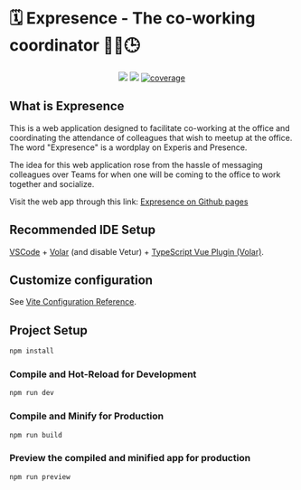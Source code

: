 # 🗓️ Expresence - The co-working coordinator 🏢💼🕒

<p align="center">
    <a href="https://github.com/aminsys/expresence/graphs/contributors" alt="Contributors">
        <img src="https://img.shields.io/github/contributors/aminsys/expresence" /></a>
	<a href="https://github.com/aminsys/shields/pulse" alt="Activity">
        <img src="https://img.shields.io/github/commit-activity/m/aminsys/expresence" /></a>
	<a href="https://snyk.io/test/github/aminsys/expresence/badge.svg">
        <img src="https://snyk.io/test/github/aminsys/expresence/badge.svg"
            alt="coverage"></a>
</p>

## What is Expresence

This is a web application designed to facilitate co-working at the office and coordinating the attendance of colleagues that wish to meetup at the office. The word "Expresence" is a wordplay on Experis and Presence.

The idea for this web application rose from the hassle of messaging colleagues over Teams for when one will be coming to the office to work together and socialize.

Visit the web app through this link: [Expresence on Github pages](https://aminsys.github.io/Expresence/)


## Recommended IDE Setup

[VSCode](https://code.visualstudio.com/) + [Volar](https://marketplace.visualstudio.com/items?itemName=Vue.volar) (and disable Vetur) + [TypeScript Vue Plugin (Volar)](https://marketplace.visualstudio.com/items?itemName=Vue.vscode-typescript-vue-plugin).

## Customize configuration

See [Vite Configuration Reference](https://vitejs.dev/config/).

## Project Setup

```sh
npm install
```

### Compile and Hot-Reload for Development

```sh
npm run dev
```

### Compile and Minify for Production

```sh
npm run build
```

### Preview the compiled and minified app for production

```sh
npm run preview
```
